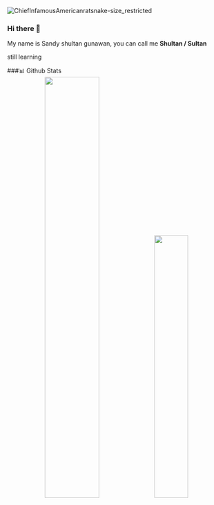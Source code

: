![ChiefInfamousAmericanratsnake-size_restricted](https://github.com/anonym2800/anonym2800/assets/85015643/b612ac40-0a2f-4f7a-b24e-dfd7102544c3)
### Hi there 👋
 <p> My name is Sandy shultan gunawan, you can call me <b>Shultan / Sultan</b> </p>
 <p> still learning </p>
###📊 Github Stats
<div align="center">
  <img width="50%" src="https://github-readme-stats.vercel.app/api?username=anonym2800"/>
  <img width="39.5%" src="https://github-readme-stats.vercel.app/api/top-langs/?username=anonym2800&layout=compact" />
 </div>
